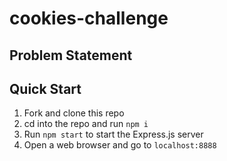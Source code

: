 # cookies-challenge

## Problem Statement

## Quick Start

1. Fork and clone this repo
2. cd into the repo and run `npm i`
3. Run `npm start` to start the Express.js server
4. Open a web browser and go to `localhost:8888`
